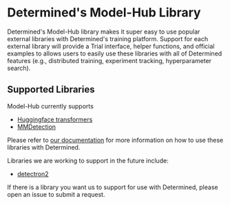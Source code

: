 # Determined's Model-Hub Library

Determined's Model-Hub library makes it super easy to use popular external
libraries with Determined's training platform.  Support for each external
library will provide a Trial interface, helper functions, and official examples
to allows users to easily use these libraries with all of Determined features
(e.g., distributed training, experiment tracking, hyperparameter search).

## Supported Libraries

Model-Hub currently supports

* [Huggingface transformers](https://github.com/huggingface/transformers)
* [MMDetection](https://github.com/open-mmlab/mmdetection)

Please refer to [our documentation](
https://docs.determined.ai/latest/model-hub/index.html) for more information on
how to use these libraries with Determined.

Libraries we are working to support in the future include:

* [detectron2](https://github.com/facebookresearch/detectron2)

If there is a library you want us to support for use with Determined, please
open an issue to submit a request.
